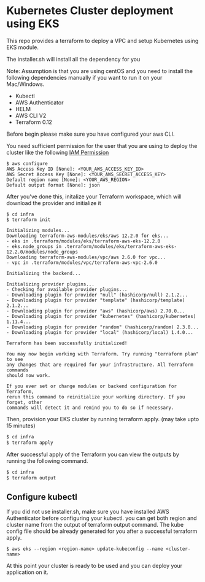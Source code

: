 # Kubernetes Cluster deployment using EKS

This repo provides a terraform to deploy a VPC and setup Kubernetes using EKS module.

The installer.sh will install all the dependency for you

Note: Assumption is that you are using centOS and you need to install the following dependencies manually if you want to run it on your Mac/Windows. 

 - Kubectl
 - AWS Authenticator
 - HELM
 - AWS CLI V2
 - Terraform 0.12

Before begin please make sure you have configured your aws CLI.

You need sufficient permission for the user that you are using to deploy the cluster like the following
[IAM Permission](https://github.com/terraform-aws-modules/terraform-aws-eks/blob/master/docs/iam-permissions.md)

```shell
$ aws configure
AWS Access Key ID [None]: <YOUR_AWS_ACCESS_KEY_ID>
AWS Secret Access Key [None]: <YOUR_AWS_SECRET_ACCESS_KEY>
Default region name [None]: <YOUR_AWS_REGION>
Default output format [None]: json
```

After you've done this, initalize your Terraform workspace, which will download the provider and initialize it

```shell
$ cd infra
$ terraform init

Initializing modules...
Downloading terraform-aws-modules/eks/aws 12.2.0 for eks...
- eks in .terraform/modules/eks/terraform-aws-eks-12.2.0
- eks.node_groups in .terraform/modules/eks/terraform-aws-eks-12.2.0/modules/node_groups
Downloading terraform-aws-modules/vpc/aws 2.6.0 for vpc...
- vpc in .terraform/modules/vpc/terraform-aws-vpc-2.6.0

Initializing the backend...

Initializing provider plugins...
- Checking for available provider plugins...
- Downloading plugin for provider "null" (hashicorp/null) 2.1.2...
- Downloading plugin for provider "template" (hashicorp/template) 2.1.2...
- Downloading plugin for provider "aws" (hashicorp/aws) 2.70.0...
- Downloading plugin for provider "kubernetes" (hashicorp/kubernetes) 1.11.4...
- Downloading plugin for provider "random" (hashicorp/random) 2.3.0...
- Downloading plugin for provider "local" (hashicorp/local) 1.4.0...

Terraform has been successfully initialized!

You may now begin working with Terraform. Try running "terraform plan" to see
any changes that are required for your infrastructure. All Terraform commands
should now work.

If you ever set or change modules or backend configuration for Terraform,
rerun this command to reinitialize your working directory. If you forget, other
commands will detect it and remind you to do so if necessary.
```

Then, provision your EKS cluster by running terraform apply. (may take upto 15 minutes)

```bash
$ cd infra
$ terraform apply 
```

After successful apply of the Terraform you can view the outputs by running the following command. 

```bash
$ cd infra
$ terraform output
```

## Configure kubectl 

If you did not use installer.sh, make sure you have installed AWS Authenticator before configuring your kubectl.
you can get both region and cluster name from the output of terraform output command. 
The kube config file should be already generated for you after a successful terraform apply. 


```shell
$ aws eks --region <region-name> update-kubeconfig --name <cluster-name>
```

At this point your cluster is ready to be used and you can deploy your application on it. 



